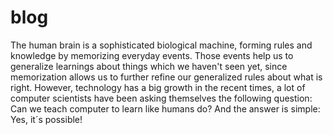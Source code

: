 # blog
The human brain is a sophisticated biological machine, forming rules and knowledge by memorizing everyday events. Those events help us to generalize learnings about things which we haven't seen yet, since memorization allows us to further refine our generalized rules about what is right. However, technology has a big growth in the recent times, a lot of computer scientists have been asking themselves the following question: Can we teach computer to learn like humans do? And the answer is simple: Yes, it´s possible!

